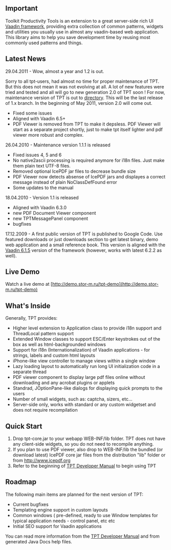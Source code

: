## Important ##

Toolkit Productivity Tools is an extension to a great server-side rich UI [Vaadin framework](http://vaadin.com), providing extra collection of common patterns, widgets and utilities you usually use in almost any vaadin-based web application. This library aims to help you save development time by reusing most commonly used patterns and things.


## Latest News ##

29.04.2011 - Wow, almost a year and 1.2 is out.

Sorry to all tpt-users, had almost no time for proper maintenance of TPT. But this does not mean it was not evolving at all. A lot of new features were tried and tested and all will go to new generation 2.0 of TPT soon ! For now, maintenance version of TPT is out to [directory](http://vaadin.com/directory#addon/toolkit-productivity-tools). This will be the last release of 1.x branch. In the beginning of May 2011, version 2.0 will come out.

  * Fixed some issues
  * Aligned with Vaadin 6.5+
  * PDF Viewer is removed from TPT to make it depsless. PDF Viewer will start as a separate project shortly, just to make tpt itself lighter and pdf viewer more robust and complex.


26.04.2010 - Maintenance version 1.1.1 is released

  * Fixed issues 4, 5 and 6
  * No native2ascii processing is required anymore for i18n files. Just make them plain text UTF-8 files.
  * Removed optional IcePDF jar files to decrease bundle size
  * PDF Viewer now detects absense of IcePDF jars and displayes a correct message instead of plain NoClassDefFound error
  * Some updates to the manual


18.04.2010 - Version 1.1 is released

  * Aligned with Vaadin 6.3.0
  * new PDF Document Viewer component
  * new TPTMessagePanel component
  * bugfixes


17.12.2009 - A first public version of TPT is published to Google Code. Use featured downloads or just downloads section to get latest binary, demo web application and a small reference book. This version is aligned with the [Vaadin 6.1.5](http://vaadin.com/download) version of the framework (however, works with latest 6.2.2 as well).


## Live Demo ##

Watch a live demo at [http://demo.stor-m.ru/tpt-demo](http://demo.stor-m.ru/tpt-demo)


## What's Inside ##

Generally, TPT provides:

  * Higher level extension to Application class to provide i18n support and ThreadLocal pattern support
  * Extended Window classes to support ESC/Enter keystrokes out of the box as well as html-backgrounded windows
  * Support for i18n (Internationalization) of Vaadin applications - for strings, labels and custom html layouts
  * iPhone-like view controller to manage views within a single window
  * Lazy loading layout to automatically run long UI initialization code in a separate thread
  * PDF viewer component to display large pdf files online without downloading and any acrobat plugins or applets
  * Standrad, JOptionPane-like dialogs for displaying quick prompts to the users
  * Number of small widgets, such as: captcha, sizers, etc...
  * Server-side only, works with standard or any custom widgetset and does not require recompilation


## Quick Start ##

  1. Drop tpt-core.jar to your webapp WEB-INF/lib folder. TPT does not have any client-side widgets, so you do not need to recompile anything.
  1. If you plan to use PDF viewer, also drop to WEB-INF/lib the bundled (or download latest) IcePDF core jar files from the distribution "lib" folder or from http://www.icepdf.org
  1. Refer to the beginning of  [TPT Developer Manual](http://tpt.googlecode.com/files/handbook.pdf) to begin using TPT


## Roadmap ##

The following main items are planned for the next version of TPT:

  * Current bugfixes
  * Templating engine support in custom layouts
  * Common windows ( pre-defined, ready to use Window templates for typical application needs - control panel, etc etc
  * Initial SEO support for Vaadin applications

You can read more information from the [TPT Developer Manual](http://tpt.googlecode.com/files/handbook.pdf) and from generated Java Docs help files.

